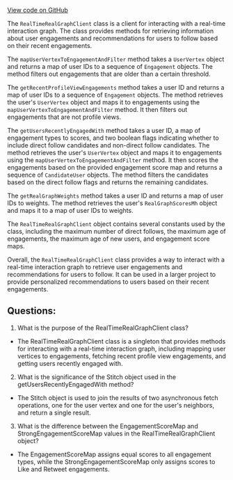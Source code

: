[View code on GitHub](https://github.com/misbahsy/the-algorithm/follow-recommendations-service/common/src/main/scala/com/twitter/follow_recommendations/common/clients/real_time_real_graph/RealTimeRealGraphClient.scala)

The `RealTimeRealGraphClient` class is a client for interacting with a real-time interaction graph. The class provides methods for retrieving information about user engagements and recommendations for users to follow based on their recent engagements. 

The `mapUserVertexToEngagementAndFilter` method takes a `UserVertex` object and returns a map of user IDs to a sequence of `Engagement` objects. The method filters out engagements that are older than a certain threshold. 

The `getRecentProfileViewEngagements` method takes a user ID and returns a map of user IDs to a sequence of `Engagement` objects. The method retrieves the user's `UserVertex` object and maps it to engagements using the `mapUserVertexToEngagementAndFilter` method. It then filters out engagements that are not profile views. 

The `getUsersRecentlyEngagedWith` method takes a user ID, a map of engagement types to scores, and two boolean flags indicating whether to include direct follow candidates and non-direct follow candidates. The method retrieves the user's `UserVertex` object and maps it to engagements using the `mapUserVertexToEngagementAndFilter` method. It then scores the engagements based on the provided engagement score map and returns a sequence of `CandidateUser` objects. The method filters the candidates based on the direct follow flags and returns the remaining candidates. 

The `getRealGraphWeights` method takes a user ID and returns a map of user IDs to weights. The method retrieves the user's `RealGraphScoresMh` object and maps it to a map of user IDs to weights. 

The `RealTimeRealGraphClient` object contains several constants used by the class, including the maximum number of direct follows, the maximum age of engagements, the maximum age of new users, and engagement score maps. 

Overall, the `RealTimeRealGraphClient` class provides a way to interact with a real-time interaction graph to retrieve user engagements and recommendations for users to follow. It can be used in a larger project to provide personalized recommendations to users based on their recent engagements.
## Questions: 
 1. What is the purpose of the RealTimeRealGraphClient class?
- The RealTimeRealGraphClient class is a singleton that provides methods for interacting with a real-time interaction graph, including mapping user vertices to engagements, fetching recent profile view engagements, and getting users recently engaged with.

2. What is the significance of the Stitch object used in the getUsersRecentlyEngagedWith method?
- The Stitch object is used to join the results of two asynchronous fetch operations, one for the user vertex and one for the user's neighbors, and return a single result. 

3. What is the difference between the EngagementScoreMap and StrongEngagementScoreMap values in the RealTimeRealGraphClient object?
- The EngagementScoreMap assigns equal scores to all engagement types, while the StrongEngagementScoreMap only assigns scores to Like and Retweet engagements.